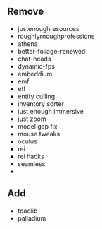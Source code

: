 ## Remove

- justenoughresources
- roughlyrnoughprofessions
- athena
- better-foliage-renewed
- chat-heads
- dynamic-fps
- embeddium
- emf
- etf
- entity culling
- inventory sorter
- just enough immersive
- just zoom
- model gap fix
- mouse tweaks
- oculus
- rei
- rei hacks
- seamless
- 

## Add

- toadlib
- palladium